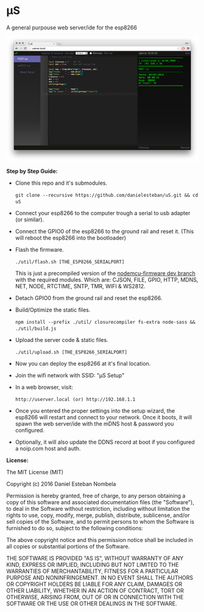 µS
==============================

A general purpouse web server/ide for the esp8266

![Screenshot](screenshot.jpg)

**Step by Step Guide:**

* Clone this repo and it's submodules.

  ```git clone --recursive https://github.com/danielesteban/uS.git && cd uS```

* Connect your esp8266 to the computer trough a serial to usb adapter (or similar).

* Connect the GPIO0 of the esp8266 to the ground rail and reset it.
  (This will reboot the esp8266 into the bootloader)

* Flash the firmware.

  ```./util/flash.sh [THE_ESP8266_SERIALPORT]```

  This is just a precompiled version of the [nodemcu-firmware dev branch](https://github.com/nodemcu/nodemcu-firmware/tree/dev)
  with the required modules. Which are: CJSON, FILE, GPIO, HTTP, MDNS, NET, NODE, RTCTIME, SNTP, TMR, WIFI & WS2812.

* Detach GPIO0 from the ground rail and reset the esp8266.

* Build/Optimize the static files.

  ```npm install --prefix ./util/ closurecompiler fs-extra node-sass && ./util/build.js```

* Upload the server code & static files.

  ```./util/upload.sh [THE_ESP8266_SERIALPORT]```

* Now you can deploy the esp8266 at it's final location.

* Join the wifi network with SSID: "µS Setup"

* In a web browser, visit:

  ```http://userver.local (or) http://192.168.1.1```

* Once you entered the proper settings into the setup wizard, the esp8266 will restart and connect to your network.
  Once it boots, it will spawn the web server/ide with the mDNS host & password you configured.

* Optionally, it will also update the DDNS record at boot if you configured a noip.com host and auth.

**License:**

The MIT License (MIT)

Copyright (c) 2016 Daniel Esteban Nombela

Permission is hereby granted, free of charge, to any person obtaining a copy
of this software and associated documentation files (the "Software"), to deal
in the Software without restriction, including without limitation the rights
to use, copy, modify, merge, publish, distribute, sublicense, and/or sell
copies of the Software, and to permit persons to whom the Software is
furnished to do so, subject to the following conditions:

The above copyright notice and this permission notice shall be included in
all copies or substantial portions of the Software.

THE SOFTWARE IS PROVIDED "AS IS", WITHOUT WARRANTY OF ANY KIND, EXPRESS OR
IMPLIED, INCLUDING BUT NOT LIMITED TO THE WARRANTIES OF MERCHANTABILITY,
FITNESS FOR A PARTICULAR PURPOSE AND NONINFRINGEMENT. IN NO EVENT SHALL THE
AUTHORS OR COPYRIGHT HOLDERS BE LIABLE FOR ANY CLAIM, DAMAGES OR OTHER
LIABILITY, WHETHER IN AN ACTION OF CONTRACT, TORT OR OTHERWISE, ARISING FROM,
OUT OF OR IN CONNECTION WITH THE SOFTWARE OR THE USE OR OTHER DEALINGS IN
THE SOFTWARE.
